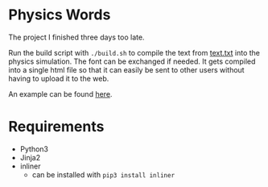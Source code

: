 # Physics Words

The project I finished three days too late.

Run the build script with `./build.sh` to compile the text from [text.txt](text.txt) into the physics simulation.
The font can be exchanged if needed.
It gets compiled into a single html file so that it can easily be sent to other users without having to upload it to the web.

An example can be found [here](https://christopher-besch.github.io/physics_words/out/index.html).

# Requirements

-   Python3
-   Jinja2
-   inliner
    -   can be installed with `pip3 install inliner`
